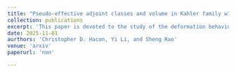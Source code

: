```yaml
---
title: "Pseudo-effective adjoint classes and volume in Kahler family with Projective central fiber"
collection: publications
excerpt: 'This paper is devoted to the study of the deformation behavior of positivity properties and the volume of adjoint classes in K\"ahler families. Building on recent developments in the K\"ahler minimal model program, we establish both the deformation openness and closedness of pseudo-effective adjoint classes, assuming that the central fiber is projective with canonical singularities. Furthermore, for a smooth K\"ahler family whose central fiber is projective with a big adjoint class, we prove that the volume is constant in family. Finally, using the minimal model theory for K\"ahler threefolds, we also demonstrate the deformation invariance of volume and plurigenera for smooth families of K\"ahler threefolds, which verifies Siu invariance of plurigenera conjecture in threefold cases.'
date: 2025-11-01
aurthors: 'Christopher D. Hacon, Yi Li, and Sheng Rao'
venue: 'arxiv'
paperurl: 'non'

---
```


